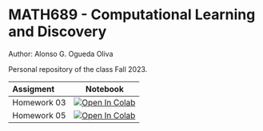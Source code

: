 # MATH689 - Computational Learning and Discovery

Author: Alonso G. Ogueda Oliva

Personal repository of the class Fall 2023.

| Assigment                             | Notebook             |
| :-------------------------------- | :-------------------: |
| Homework 03 | [![Open In Colab](https://colab.research.google.com/assets/colab-badge.svg)](https://colab.research.google.com/github/aoguedao/math689_computational_learning_and_discovery/blob/main/assigments/hw03.ipynb) |
| Homework 05 | [![Open In Colab](https://colab.research.google.com/assets/colab-badge.svg)](https://colab.research.google.com/github/aoguedao/math689_computational_learning_and_discovery/blob/main/assigments/hw05.ipynb) |